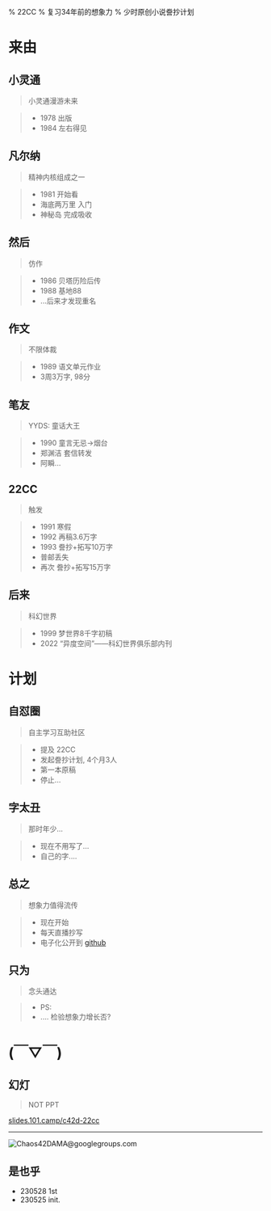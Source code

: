 % 22CC
% 复习34年前的想象力
% 少时原创小说誊抄计划

# 来由


## 小灵通
> 小灵通漫游未来

>- 1978 出版
>- 1984 左右得见

## 凡尔纳
> 精神内核组成之一

>- 1981 开始看
>- 海底两万里 入门
>- 神秘岛 完成吸收

## 然后
> 仿作

>- 1986 贝塔历险后传
>- 1988 基地88
>- ...后来才发现重名

## 作文
> 不限体裁

>- 1989 语文单元作业
>- 3周3万字, 98分

## 笔友
> YYDS: 童话大王

>- 1990 童言无忌->烟台
>- 郑渊洁 套信转发
>- 阿瞬...

## 22CC
> 触发

>- 1991 寒假
>- 1992 再稿3.6万字
>- 1993 誊抄+拓写10万字
>- 普邮丢失
>- 再次 誊抄+拓写15万字

## 后来
> 科幻世界

>- 1999 梦世界8千字初稿
>- 2022 “异度空间”——科幻世界俱乐部内刊

# 计划


## 自怼圈
> 自主学习互助社区

>- 提及 22CC
>- 发起誊抄计划, 4个月3人
>- 第一本原稿
>- 停止...

## 字太丑
> 那时年少...

>- 现在不用写了...
>- 自己的字....

## 总之
> 想象力值得流传

>- 现在开始
>- 每天直播抄写
>- 电子化公开到 [github](https://github.com/OpenBookProjects/22cc)

## 只为
> 念头通达

>- PS:
>- .... 检验想象力增长否?

# (￣▽￣)


## 幻灯
> NOT PPT

[slides.101.camp/c42d-22cc](https://slides.101.camp/c42d-22cc.html)


-------

![Chaos**42**DAMA@**g**oo**g**le**g**roup**s**.com](http://org.up.zoomquiet.top/omc/res/KEEP/kcn_ask-dama.jpg!/fh/420)

## 是也乎


- 230528 1st
- 230525 init.

